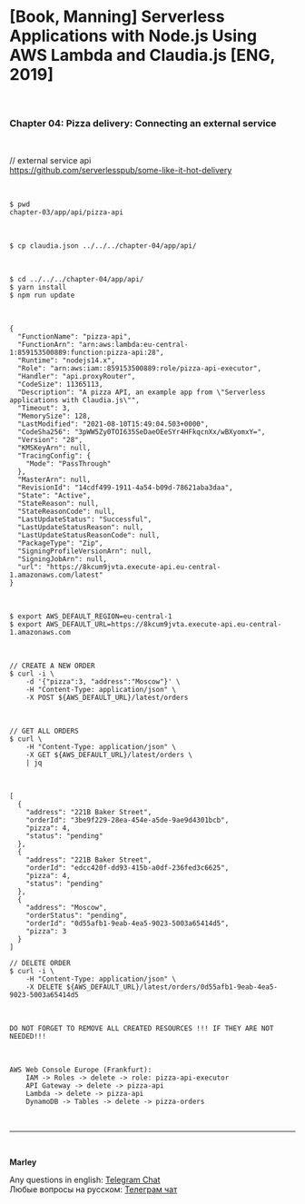 # [Book, Manning] Serverless Applications with Node.js Using AWS Lambda and Claudia.js [ENG, 2019]

<br/>

### Chapter 04: Pizza delivery: Connecting an external service

<br/>

// external service api  
https://github.com/serverlesspub/some-like-it-hot-delivery

<br/>

    $ pwd
    chapter-03/app/api/pizza-api

<br/>

    $ cp claudia.json ../../../chapter-04/app/api/

<br/>

    $ cd ../../../chapter-04/app/api/
    $ yarn install
    $ npm run update

<br/>

```
{
  "FunctionName": "pizza-api",
  "FunctionArn": "arn:aws:lambda:eu-central-1:859153500889:function:pizza-api:28",
  "Runtime": "nodejs14.x",
  "Role": "arn:aws:iam::859153500889:role/pizza-api-executor",
  "Handler": "api.proxyRouter",
  "CodeSize": 11365113,
  "Description": "A pizza API, an example app from \"Serverless applications with Claudia.js\"",
  "Timeout": 3,
  "MemorySize": 128,
  "LastModified": "2021-08-10T15:49:04.503+0000",
  "CodeSha256": "3pWW5Zy0TOI635SeDaeOEeSYr4HFkqcnXx/wBXyomxY=",
  "Version": "28",
  "KMSKeyArn": null,
  "TracingConfig": {
    "Mode": "PassThrough"
  },
  "MasterArn": null,
  "RevisionId": "14cdf499-1911-4a54-b09d-78621aba3daa",
  "State": "Active",
  "StateReason": null,
  "StateReasonCode": null,
  "LastUpdateStatus": "Successful",
  "LastUpdateStatusReason": null,
  "LastUpdateStatusReasonCode": null,
  "PackageType": "Zip",
  "SigningProfileVersionArn": null,
  "SigningJobArn": null,
  "url": "https://8kcum9jvta.execute-api.eu-central-1.amazonaws.com/latest"
}
```

<br/>

    $ export AWS_DEFAULT_REGION=eu-central-1
    $ export AWS_DEFAULT_URL=https://8kcum9jvta.execute-api.eu-central-1.amazonaws.com

<br/>

```
// CREATE A NEW ORDER
$ curl -i \
    -d '{"pizza":3, "address":"Moscow"}' \
    -H "Content-Type: application/json" \
    -X POST ${AWS_DEFAULT_URL}/latest/orders
```

<br/>

```
// GET ALL ORDERS
$ curl \
    -H "Content-Type: application/json" \
    -X GET ${AWS_DEFAULT_URL}/latest/orders \
    | jq
```

<br/>

```
[
  {
    "address": "221B Baker Street",
    "orderId": "3be9f229-28ea-454e-a5de-9ae9d4301bcb",
    "pizza": 4,
    "status": "pending"
  },
  {
    "address": "221B Baker Street",
    "orderId": "edcc420f-dd93-415b-a0df-236fed3c6625",
    "pizza": 4,
    "status": "pending"
  },
  {
    "address": "Moscow",
    "orderStatus": "pending",
    "orderId": "0d55afb1-9eab-4ea5-9023-5003a65414d5",
    "pizza": 3
  }
]
```

```
// DELETE ORDER
$ curl -i \
    -H "Content-Type: application/json" \
    -X DELETE ${AWS_DEFAULT_URL}/latest/orders/0d55afb1-9eab-4ea5-9023-5003a65414d5
```

<br/>

```
DO NOT FORGET TO REMOVE ALL CREATED RESOURCES !!! IF THEY ARE NOT NEEDED!!!
```

<br/>

```
AWS Web Console Europe (Frankfurt):
    IAM -> Roles -> delete -> role: pizza-api-executor
    API Gateway -> delete -> pizza-api
    Lambda -> delete -> pizza-api
    DynamoDB -> Tables -> delete -> pizza-orders
```

<br/>

---

<br/>

**Marley**

Any questions in english: <a href="https://jsdev.org/chat/">Telegram Chat</a>  
Любые вопросы на русском: <a href="https://jsdev.ru/chat/">Телеграм чат</a>
